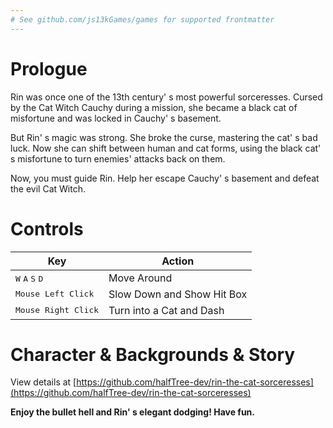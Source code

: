 ```yaml
---
# See github.com/js13kGames/games for supported frontmatter
---
```

# Prologue
Rin was once one of the 13th century\' s most powerful sorceresses. Cursed by the Cat Witch Cauchy during a mission, she became a black cat of misfortune and was locked in Cauchy\' s basement.

But Rin\' s magic was strong. She broke the curse, mastering the cat\' s bad luck. Now she can shift between human and cat forms, using the black cat\' s misfortune to turn enemies\' attacks back on them.

Now, you must guide Rin. Help her escape Cauchy\' s basement and defeat the evil Cat Witch.

# Controls
| Key          | Action      |
| -----------  | ----------- |
| <kbd>W</kbd> <kbd>A</kbd> <kbd>S</kbd> <kbd>D</kbd> | Move Around |
| <kbd>Mouse Left Click</kbd> | Slow Down and Show Hit Box |
| <kbd>Mouse Right Click</kbd> | Turn into a Cat and Dash |

# Character & Backgrounds & Story
View details at [https://github.com/halfTree-dev/rin-the-cat-sorceresses](https://github.com/halfTree-dev/rin-the-cat-sorceresses)

**Enjoy the bullet hell and Rin\' s elegant dodging! Have fun.**